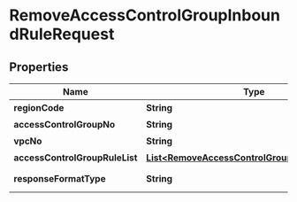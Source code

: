 
# RemoveAccessControlGroupInboundRuleRequest

## Properties
Name | Type | Description | Notes
------------ | ------------- | ------------- | -------------
**regionCode** | **String** | REGION코드 |  [optional]
**accessControlGroupNo** | **String** | ACG번호 | 
**vpcNo** | **String** | VPC번호 | 
**accessControlGroupRuleList** | [**List&lt;RemoveAccessControlGroupRuleParameter&gt;**](RemoveAccessControlGroupRuleParameter.md) | ACGRule리스트 | 
**responseFormatType** | **String** | responseFormatType {json, xml} |  [optional]



